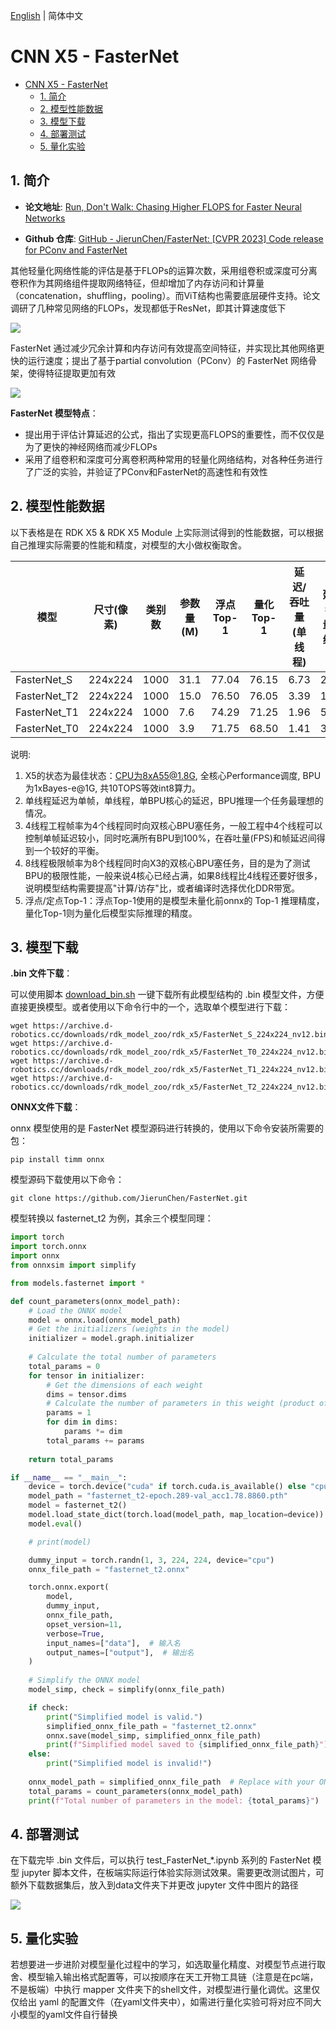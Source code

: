 [English](./README.md) | 简体中文

# CNN X5 - FasterNet

- [CNN X5 - FasterNet](#cnn-x5---fasternet)
  - [1. 简介](#1-简介)
  - [2. 模型性能数据](#2-模型性能数据)
  - [3. 模型下载](#3-模型下载)
  - [4. 部署测试](#4-部署测试)
  - [5. 量化实验](#5-量化实验)

## 1. 简介

- **论文地址**: [Run, Don't Walk: Chasing Higher FLOPS for Faster Neural Networks](http://arxiv.org/abs/2303.03667)

- **Github 仓库**: [GitHub - JierunChen/FasterNet: [CVPR 2023] Code release for PConv and FasterNet](https://github.com/JierunChen/FasterNet)

其他轻量化网络性能的评估是基于FLOPs的运算次数，采用组卷积或深度可分离卷积作为其网络组件提取网络特征，但却增加了内存访问和计算量（concatenation，shuffling，pooling）。而ViT结构也需要底层硬件支持。论文调研了几种常见网络的FLOPs，发现都低于ResNet，即其计算速度低下

![](./data/FLOPs%20of%20Nets.png)

FasterNet 通过减少冗余计算和内存访问有效提高空间特征，并实现比其他网络更快的运行速度；提出了基于partial convolution（PConv）的 FasterNet 网络骨架，使得特征提取更加有效

![](./data/FasterNet_architecture.png)


**FasterNet 模型特点**：

- 提出用于评估计算延迟的公式，指出了实现更高FLOPS的重要性，而不仅仅是为了更快的神经网络而减少FLOPs
- 采用了组卷积和深度可分离卷积两种常用的轻量化网络结构，对各种任务进行了广泛的实验，并验证了PConv和FasterNet的高速性和有效性


## 2. 模型性能数据

以下表格是在 RDK X5 & RDK X5 Module 上实际测试得到的性能数据，可以根据自己推理实际需要的性能和精度，对模型的大小做权衡取舍。


| 模型           | 尺寸(像素)  | 类别数  | 参数量(M) | 浮点Top-1  | 量化Top-1  | 延迟/吞吐量(单线程) | 延迟/吞吐量(多线程) | 帧率      |
| ------------ | ------- | ---- | ------ | ----- | ----- | ----------- | ----------- | ------- |
| FasterNet_S  | 224x224 | 1000 | 31.1   | 77.04 | 76.15 | 6.73        | 24.34       | 162.83  |
| FasterNet_T2 | 224x224 | 1000 | 15.0   | 76.50 | 76.05 | 3.39        | 11.56       | 342.48  |
| FasterNet_T1 | 224x224 | 1000 | 7.6    | 74.29 | 71.25 | 1.96        | 5.58        | 708.40  |
| FasterNet_T0 | 224x224 | 1000 | 3.9    | 71.75 | 68.50 | 1.41        | 3.48        | 1135.13 |


说明: 
1. X5的状态为最佳状态：CPU为8xA55@1.8G, 全核心Performance调度, BPU为1xBayes-e@1G, 共10TOPS等效int8算力。
2. 单线程延迟为单帧，单线程，单BPU核心的延迟，BPU推理一个任务最理想的情况。
3. 4线程工程帧率为4个线程同时向双核心BPU塞任务，一般工程中4个线程可以控制单帧延迟较小，同时吃满所有BPU到100%，在吞吐量(FPS)和帧延迟间得到一个较好的平衡。
4. 8线程极限帧率为8个线程同时向X3的双核心BPU塞任务，目的是为了测试BPU的极限性能，一般来说4核心已经占满，如果8线程比4线程还要好很多，说明模型结构需要提高"计算/访存"比，或者编译时选择优化DDR带宽。
5. 浮点/定点Top-1：浮点Top-1使用的是模型未量化前onnx的 Top-1 推理精度，量化Top-1则为量化后模型实际推理的精度。

## 3. 模型下载

**.bin 文件下载**：

可以使用脚本 [download_bin.sh](./model/download_bin.sh) 一键下载所有此模型结构的 .bin 模型文件，方便直接更换模型。或者使用以下命令行中的一个，选取单个模型进行下载：

```shell
wget https://archive.d-robotics.cc/downloads/rdk_model_zoo/rdk_x5/FasterNet_S_224x224_nv12.bin
wget https://archive.d-robotics.cc/downloads/rdk_model_zoo/rdk_x5/FasterNet_T0_224x224_nv12.bin
wget https://archive.d-robotics.cc/downloads/rdk_model_zoo/rdk_x5/FasterNet_T1_224x224_nv12.bin
wget https://archive.d-robotics.cc/downloads/rdk_model_zoo/rdk_x5/FasterNet_T2_224x224_nv12.bin
```

**ONNX文件下载**：

onnx 模型使用的是 FasterNet 模型源码进行转换的，使用以下命令安装所需要的包：

```shell
pip install timm onnx
```

模型源码下载使用以下命令：

```shell
git clone https://github.com/JierunChen/FasterNet.git
```

模型转换以 fasternet_t2 为例，其余三个模型同理：

```Python
import torch
import torch.onnx
import onnx
from onnxsim import simplify

from models.fasternet import *

def count_parameters(onnx_model_path):
    # Load the ONNX model
    model = onnx.load(onnx_model_path)
    # Get the initializers (weights in the model)
    initializer = model.graph.initializer
    
    # Calculate the total number of parameters
    total_params = 0
    for tensor in initializer:
        # Get the dimensions of each weight
        dims = tensor.dims
        # Calculate the number of parameters in this weight (product of all dimensions)
        params = 1
        for dim in dims:
            params *= dim
        total_params += params
    
    return total_params

if __name__ == "__main__":
    device = torch.device("cuda" if torch.cuda.is_available() else "cpu")
    model_path = "fasternet_t2-epoch.289-val_acc1.78.8860.pth"
    model = fasternet_t2()
    model.load_state_dict(torch.load(model_path, map_location=device))
    model.eval()

    # print(model)

    dummy_input = torch.randn(1, 3, 224, 224, device="cpu")
    onnx_file_path = "fasternet_t2.onnx"

    torch.onnx.export(
        model,
        dummy_input,
        onnx_file_path,
        opset_version=11,
        verbose=True,
        input_names=["data"],  # 输入名
        output_names=["output"],  # 输出名
    )
    
    # Simplify the ONNX model
    model_simp, check = simplify(onnx_file_path)

    if check:
        print("Simplified model is valid.")
        simplified_onnx_file_path = "fasternet_t2.onnx"
        onnx.save(model_simp, simplified_onnx_file_path)
        print(f"Simplified model saved to {simplified_onnx_file_path}")
    else:
        print("Simplified model is invalid!")
        
    onnx_model_path = simplified_onnx_file_path  # Replace with your ONNX model path
    total_params = count_parameters(onnx_model_path)
    print(f"Total number of parameters in the model: {total_params}")
```

## 4. 部署测试

在下载完毕 .bin 文件后，可以执行 test_FasterNet_*.ipynb 系列的 FasterNet 模型 jupyter 脚本文件，在板端实际运行体验实际测试效果。需要更改测试图片，可额外下载数据集后，放入到data文件夹下并更改 jupyter 文件中图片的路径

![](./data/inference.png)

## 5. 量化实验

若想要进一步进阶对模型量化过程中的学习，如选取量化精度、对模型节点进行取舍、模型输入输出格式配置等，可以按顺序在天工开物工具链（注意是在pc端，不是板端）中执行 mapper 文件夹下的shell文件，对模型进行量化调优。这里仅仅给出 yaml 的配置文件（在yaml文件夹中），如需进行量化实验可将对应不同大小模型的yaml文件自行替换
